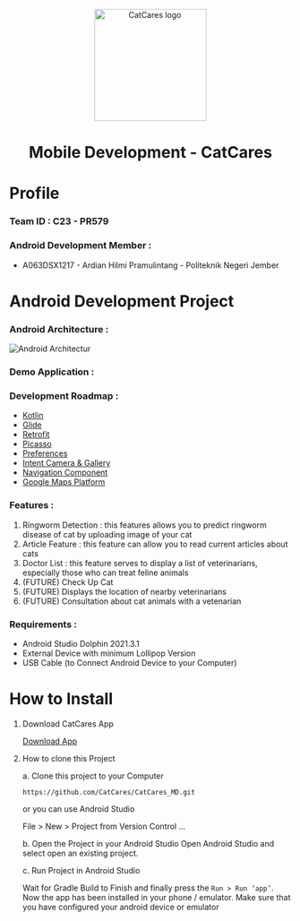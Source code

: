 <p align="center">
  <img src="https://github.com/CatCares/CatCares_CC/assets/133958617/32bea8d2-77d7-41f6-b219-742e21e204f2" alt="CatCares logo" height="200" />
</p>

<h1 align="center">Mobile Development - CatCares</h1>

# Profile

### Team ID : C23 - PR579

### Android Development Member :
* A063DSX1217 - Ardian Hilmi Pramulintang - Politeknik Negeri Jember

# Android Development Project 

### Android Architecture :

![Android Architectur](https://github.com/CatCares/CatCares_MD/assets/74774957/e4330ef9-a160-4217-99da-278f7e523aed)

### Demo Application :



### Development Roadmap :

* [Kotlin](https://kotlinlang.org/)
* [Glide](https://github.com/bumptech/glide)
* [Retrofit](https://square.github.io/retrofit/)
* [Picasso](https://square.github.io/picasso/)
* [Preferences](https://developer.android.com/reference/android/preference/Preference)
* [Intent Camera & Gallery](https://medium.com/developer-student-clubs/android-kotlin-camera-using-gallery-ff8591c26c3e)
* [Navigation Component](https://developer.android.com/guide/navigation/navigation-getting-started?hl=id)
* [Google Maps Platform](https://developers.google.com/maps/documentation)

### Features :

1. Ringworm Detection : this features allows you to predict ringworm disease of cat by uploading image of your cat 
2. Article Feature : this feature can allow you to read current articles about cats
3. Doctor List : this feature serves to display a list of veterinarians, especially those who can treat feline animals
4. (FUTURE) Check Up Cat
5. (FUTURE) Displays the location of nearby veterinarians
6. (FUTURE) Consultation about cat animals with a vetenarian

### Requirements :

* Android Studio Dolphin 2021.3.1
* External Device with minimum Lollipop Version
* USB Cable (to Connect Android Device to your Computer)

# How to Install

1. Download CatCares App

   [Download App](https://drive.google.com/file/d/1chpCCTL0WrURdgYgJikmcwsiVKFfoswH/view?usp=sharing)
   
2. How to clone this Project

   a. Clone this project to your Computer
   ```
   https://github.com/CatCares/CatCares_MD.git 
   ```
   or you can use Android Studio
   
   File > New > Project from Version Control ...
   
   b. Open the Project in your Android Studio Open Android Studio and select open an existing project.
   
   c. Run Project in Android Studio   
   
   Wait for Gradle Build to Finish and finally press the `Run > Run ‘app’`. Now the app has been installed in your phone / emulator. Make sure that you have configured your android device or emulator
